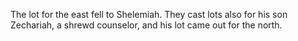 The lot for the east fell to Shelemiah. They cast lots also for his son Zechariah, a shrewd counselor, and his lot came out for the north.
